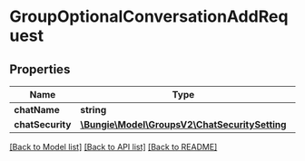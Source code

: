# GroupOptionalConversationAddRequest

## Properties
Name | Type | Description | Notes
------------ | ------------- | ------------- | -------------
**chatName** | **string** |  | [optional] 
**chatSecurity** | [**\Bungie\Model\GroupsV2\ChatSecuritySetting**](ChatSecuritySetting.md) |  | [optional] 

[[Back to Model list]](../README.md#documentation-for-models) [[Back to API list]](../README.md#documentation-for-api-endpoints) [[Back to README]](../README.md)


